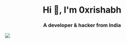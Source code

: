 <h1 align="center">Hi 👋, I'm 0xrishabh</h1>
<h3 align="center">A developer & hacker from India</h3>

<img src="https://i.kym-cdn.com/entries/icons/original/000/031/242/cover5.jpg">
